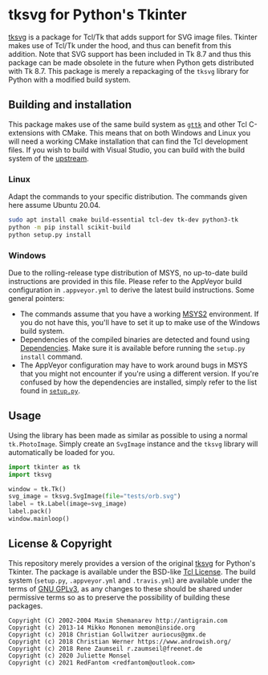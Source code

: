 # tksvg for Python's Tkinter
[tksvg](https://github.com/oehhar/tksvg) is a package for Tcl/Tk that
adds support for SVG image files. Tkinter makes use of Tcl/Tk under the
hood, and thus can benefit from this addition. Note that SVG support 
has been included in Tk 8.7 and thus this package can be made obsolete 
in the future when Python gets distributed with Tk 8.7. This package is 
merely a repackaging of the `tksvg` library for Python with a modified
build system.

## Building and installation
This package makes use of the same build system as [`gttk`](https://github.com/TkinterEP/python-gttk)
and other Tcl C-extensions with CMake. This means that on both Windows
and Linux you will need a working CMake installation that can find the
Tcl development files. If you wish to build with Visual Studio, you can
build with the build system of the [upstream](https://github.com/oehhar/tksvg).

### Linux
Adapt the commands to your specific distribution. The commands given
here assume Ubuntu 20.04.
```bash
sudo apt install cmake build-essential tcl-dev tk-dev python3-tk
python -m pip install scikit-build
python setup.py install
```

### Windows
Due to the rolling-release type distribution of MSYS, no up-to-date 
build instructions are provided in this file. Please refer to the 
AppVeyor build configuration in `.appveyor.yml` to derive the latest 
build instructions. Some general pointers:
- The commands assume that you have a working [MSYS2](https://www.msys2.org/)
  environment. If you do not have this, you'll have to set it up to make 
  use of the Windows build system.
- Dependencies of the compiled binaries are detected and found using 
  [Dependencies](https://github.com/lucasg/Dependencies). Make sure it
  is available before running the `setup.py install` command.
- The AppVeyor configuration may have to work around bugs in MSYS that 
  you might not encounter if you're using a different version. If you're 
  confused by how the dependencies are installed, simply refer to the
  list found in [`setup.py`](https://github.com/TkinterEP/python-tksvg/blob/02cf680bf4b9c5471d6bff1508e9705648ef18cd/setup.py#L52).
  
## Usage
Using the library has been made as similar as possible to using a normal
`tk.PhotoImage`. Simply create an `SvgImage` instance and the `tksvg` 
library will automatically be loaded for you.
```python
import tkinter as tk
import tksvg

window = tk.Tk()
svg_image = tksvg.SvgImage(file="tests/orb.svg")
label = tk.Label(image=svg_image)
label.pack()
window.mainloop()
```

## License & Copyright
This repository merely provides a version of the original [tksvg](https://github.com/oehhar/tksvg)
for Python's Tkinter. The package is available under the BSD-like 
[Tcl License](https://github.com/TkinterEP/python-tksvg/blob/master/LICENSE.md).
The build system (`setup.py`, `.appveyor.yml` and `.travis.yml`) are 
available under the terms of [GNU GPLv3](http://www.gnu.org/licenses/gpl-3.0.en.html),
as any changes to these should be shared under permissive terms so as to
preserve the possibility of building these packages.
```
Copyright (C) 2002-2004 Maxim Shemanarev http://antigrain.com
Copyright (c) 2013-14 Mikko Mononen memon@inside.org
Copyright (c) 2018 Christian Gollwitzer auriocus@gmx.de
Copyright (c) 2018 Christian Werner https://www.androwish.org/
Copyright (c) 2018 Rene Zaumseil r.zaumseil@freenet.de
Copyright (c) 2020 Juliette Monsel
Copyright (c) 2021 RedFantom <redfantom@outlook.com>
```

